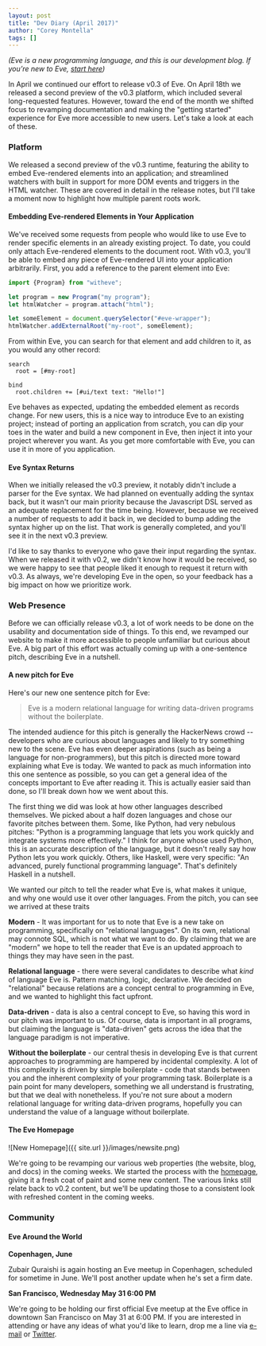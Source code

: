 ```yaml
---
layout: post
title: "Dev Diary (April 2017)"
author: "Corey Montella"
tags: []
---
```


_(Eve is a new programming language, and this is our development blog. If you’re new to Eve, [start here](http://witheve.com))_

In April we continued our effort to release v0.3 of Eve. On April 18th we released a second preview of the v0.3 platform, which included several long-requested features. However, toward the end of the month we shifted focus to revamping documentation and making the "getting started" experience for Eve more accessible to new users. Let's take a look at each of these.

### Platform

We released a second preview of the v0.3 runtime, featuring the ability to embed Eve-rendered elements into an application; and streamlined watchers with built in support for more DOM events and triggers in the HTML watcher. These are covered in detail in the release notes, but I'll take a moment now to highlight how multiple parent roots work.

#### Embedding Eve-rendered Elements in Your Application

We've received some requests from people who would like to use Eve to render specific elements in an already existing project. To date, you could only attach Eve-rendered elements to the document root. With v0.3, you'll be able to embed any piece of Eve-rendered UI into your application arbitrarily. First, you add a reference to the parent element into Eve:

```javascript
import {Program} from "witheve";

let program = new Program("my program");
let htmlWatcher = program.attach("html");

let someElement = document.querySelector("#eve-wrapper");
htmlWatcher.addExternalRoot("my-root", someElement);
``` 

From within Eve, you can search for that element and add children to it, as you would any other record:

```eve
search
  root = [#my-root]

bind
  root.children += [#ui/text text: "Hello!"]
```

Eve behaves as expected, updating the embedded element as records change. For new users, this is a nice way to introduce Eve to an existing project; instead of porting an application from scratch, you can dip your toes in the water and build a new component in Eve, then inject it into your project wherever you want. As you get more comfortable with Eve, you can use it in more of you application.

#### Eve Syntax Returns

When we initially released the v0.3 preview, it notably didn't include a parser for the Eve syntax. We had planned on eventually adding the syntax back, but it wasn't our main priority because the Javascript DSL served as an adequate replacement for the time being. However, because we received a number of requests to add it back in, we decided to bump adding the syntax higher up on the list. That work is generally completed, and you'll see it in the next v0.3 preview.

I'd like to say thanks to everyone who gave their input regarding the syntax. When we released it with v0.2, we didn't know how it would be received, so we were happy to see that people liked it enough to request it return with v0.3. As always, we're developing Eve in the open, so your feedback has a big impact on how we prioritize work.

### Web Presence

Before we can officially release v0.3, a lot of work needs to be done on the usability and documentation side of things. To this end, we revamped our website to make it more accessible to people unfamiliar but curious about Eve. A big part of this effort was actually coming up with a one-sentence pitch, describing Eve in a nutshell.

#### A new pitch for Eve

Here's our new one sentence pitch for Eve:

> Eve is a modern relational language for writing data-driven programs without the boilerplate.

The intended audience for this pitch is generally the HackerNews crowd -- developers who are curious about languages and likely to try something new to the scene. Eve has even deeper aspirations (such as being a language for non-programmers), but this pitch is directed more toward explaining what Eve is today. We wanted to pack as much information into this one sentence as possible, so you can get a general idea of the concepts important to Eve after reading it. This is actually easier said than done, so I'll break down how we went about this.

The first thing we did was look at how other languages described themselves. We picked about a half dozen languages and chose our favorite pitches between them. Some, like Python, had very nebulous pitches: "Python is a programming language that lets you work quickly and integrate systems more effectively." I think for anyone whose used Python, this is an accurate description of the language, but it doesn't really say how Python lets you work quickly. Others, like Haskell, were very specific: "An advanced, purely functional programming language". That's definitely Haskell in a nutshell.

We wanted our pitch to tell the reader what Eve is, what makes it unique, and why one would use it over other languages. From the pitch, you can see we arrived at these traits

**Modern** - It was important for us to note that Eve is a new take on programming, specifically on "relational languages". On its own, relational may connote SQL, which is not what we want to do. By claiming that we are "modern" we hope to tell the reader that Eve is an updated approach to things they may have seen in the past.

**Relational language** - there were several candidates to describe what *kind* of language Eve is. Pattern matching, logic, declarative. We decided on "relational" because relations are a concept central to programming in Eve, and we wanted to highlight this fact upfront.

**Data-driven** - data is also a central concept to Eve, so having this word in our pitch was important to us. Of course, data is important in all programs, but claiming the language is "data-driven" gets across the idea that the language paradigm is not imperative. 

**Without the boilerplate** - our central thesis in developing Eve is that current approaches to programming are hampered by incidental complexity. A lot of this complexity is driven by simple boilerplate - code that stands between you and the inherent complexity of your programming task. Boilerplate is a pain point for many developers, something we all understand is frustrating, but that we deal with nonetheless. If you're not sure about a modern relational language for writing data-driven programs, hopefully you can understand the value of a  language without boilerplate.

#### The Eve Homepage

![New Homepage]({{ site.url }}/images/newsite.png)

We're going to be revamping our various web properties (the website, blog, and docs) in the coming weeks. We started the process with the [homepage](http://witheve.com), giving it a fresh coat of paint and some new content. The various links still relate back to v0.2 content, but we'll be updating those to a consistent look with refreshed content in the coming weeks.

### Community

#### Eve Around the World

**Copenhagen, June**

Zubair Quraishi is again hosting an Eve meetup in Copenhagen, scheduled for sometime in June. We'll post another update when he's set a firm date.

**San Francisco, Wednesday May 31 6:00 PM**

We're going to be holding our first official Eve meetup at the Eve office in downtown San Francisco on May 31 at 6:00 PM. If you are interested in attending or have any ideas of what you'd like to learn, drop me a line via [e-mail](mailto:corey@kodowa.com) or [Twitter](https://twitter.com/with_eve).